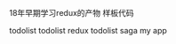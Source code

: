 <!--
 * @Author: 王荣
 * @Date: 2022-05-27 19:05:40
 * @LastEditors: 王荣
 * @LastEditTime: 2022-05-27 19:06:53
 * @Description: 填写简介
-->

18年早期学习redux的产物 样板代码

todolist 
todolist redux
todolist saga
my app
